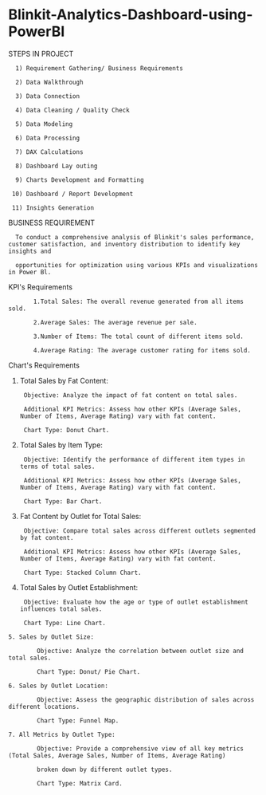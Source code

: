 # Blinkit-Analytics-Dashboard-using-PowerBI

STEPS IN PROJECT

      1) Requirement Gathering/ Business Requirements

      2) Data Walkthrough

      3) Data Connection

      4) Data Cleaning / Quality Check

      5) Data Modeling

      6) Data Processing

      7) DAX Calculations

      8) Dashboard Lay outing

      9) Charts Development and Formatting

     10) Dashboard / Report Development

     11) Insights Generation


BUSINESS REQUIREMENT

      To conduct a comprehensive analysis of Blinkit's sales performance, customer satisfaction, and inventory distribution to identify key insights and 

      opportunities for optimization using various KPIs and visualizations in Power Bl.

KPI's Requirements

           1.Total Sales: The overall revenue generated from all items sold.

           2.Average Sales: The average revenue per sale.

           3.Number of Items: The total count of different items sold.

           4.Average Rating: The average customer rating for items sold.

Chart's Requirements
   1. Total Sales by Fat Content:

           Objective: Analyze the impact of fat content on total sales.

           Additional KPI Metrics: Assess how other KPIs (Average Sales, Number of Items, Average Rating) vary with fat content.

           Chart Type: Donut Chart.

   2. Total Sales by Item Type:

           Objective: Identify the performance of different item types in terms of total sales.

           Additional KPI Metrics: Assess how other KPIs (Average Sales, Number of Items, Average Rating) vary with fat content.

           Chart Type: Bar Chart.

   3. Fat Content by Outlet for Total Sales:


           Objective: Compare total sales across different outlets segmented by fat content.

           Additional KPI Metrics: Assess how other KPIs (Average Sales, Number of Items, Average Rating) vary with fat content.

           Chart Type: Stacked Column Chart.

   4. Total Sales by Outlet Establishment:

           Objective: Evaluate how the age or type of outlet establishment influences total sales.

           Chart Type: Line Chart.		

    5. Sales by Outlet Size:

            Objective: Analyze the correlation between outlet size and total sales.

            Chart Type: Donut/ Pie Chart.

    6. Sales by Outlet Location:

            Objective: Assess the geographic distribution of sales across different locations.

            Chart Type: Funnel Map.

    7. All Metrics by Outlet Type:

            Objective: Provide a comprehensive view of all key metrics (Total Sales, Average Sales, Number of Items, Average Rating)

            broken down by different outlet types.
            
            Chart Type: Matrix Card.
      



